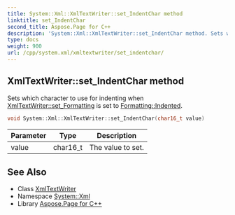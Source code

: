 ```yaml
---
title: System::Xml::XmlTextWriter::set_IndentChar method
linktitle: set_IndentChar
second_title: Aspose.Page for C++
description: 'System::Xml::XmlTextWriter::set_IndentChar method. Sets which character to use for indenting when XmlTextWriter::set_Formatting is set to Formatting::Indented in C++.'
type: docs
weight: 900
url: /cpp/system.xml/xmltextwriter/set_indentchar/
---
```

## XmlTextWriter::set_IndentChar method


Sets which character to use for indenting when [XmlTextWriter::set_Formatting](../set_formatting/) is set to [Formatting::Indented](../../formatting/).

```cpp
void System::Xml::XmlTextWriter::set_IndentChar(char16_t value)
```


| Parameter | Type | Description |
| --- | --- | --- |
| value | char16_t | The value to set. |

## See Also

* Class [XmlTextWriter](../)
* Namespace [System::Xml](../../)
* Library [Aspose.Page for C++](../../../)
